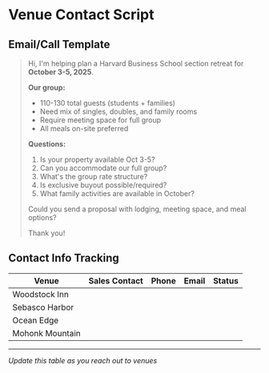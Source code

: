 # Venue Contact Script

## Email/Call Template

> Hi, I'm helping plan a Harvard Business School section retreat for **October 3-5, 2025**.
> 
> **Our group:**
> - 110-130 total guests (students + families)
> - Need mix of singles, doubles, and family rooms
> - Require meeting space for full group
> - All meals on-site preferred
> 
> **Questions:**
> 1. Is your property available Oct 3-5?
> 2. Can you accommodate our full group?
> 3. What's the group rate structure?
> 4. Is exclusive buyout possible/required?
> 5. What family activities are available in October?
> 
> Could you send a proposal with lodging, meeting space, and meal options?
> 
> Thank you!

## Contact Info Tracking

| Venue | Sales Contact | Phone | Email | Status |
|-------|--------------|-------|-------|--------|
| Woodstock Inn | | | | |
| Sebasco Harbor | | | | |
| Ocean Edge | | | | |
| Mohonk Mountain | | | | |

---
*Update this table as you reach out to venues*